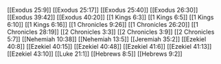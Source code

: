 [[Exodus 25:9]]
[[Exodus 25:17]]
[[Exodus 25:40]]
[[Exodus 26:30]]
[[Exodus 39:42]]
[[Exodus 40:20]]
[[1 Kings 6:3]]
[[1 Kings 6:5]]
[[1 Kings 6:10]]
[[1 Kings 6:16]]
[[1 Chronicles 9:26]]
[[1 Chronicles 26:20]]
[[1 Chronicles 28:19]]
[[2 Chronicles 3:3]]
[[2 Chronicles 3:9]]
[[2 Chronicles 5:7]]
[[Nehemiah 10:38]]
[[Nehemiah 13:5]]
[[Jeremiah 35:2]]
[[Ezekiel 40:8]]
[[Ezekiel 40:15]]
[[Ezekiel 40:48]]
[[Ezekiel 41:6]]
[[Ezekiel 41:13]]
[[Ezekiel 43:10]]
[[Luke 21:1]]
[[Hebrews 8:5]]
[[Hebrews 9:2]]
